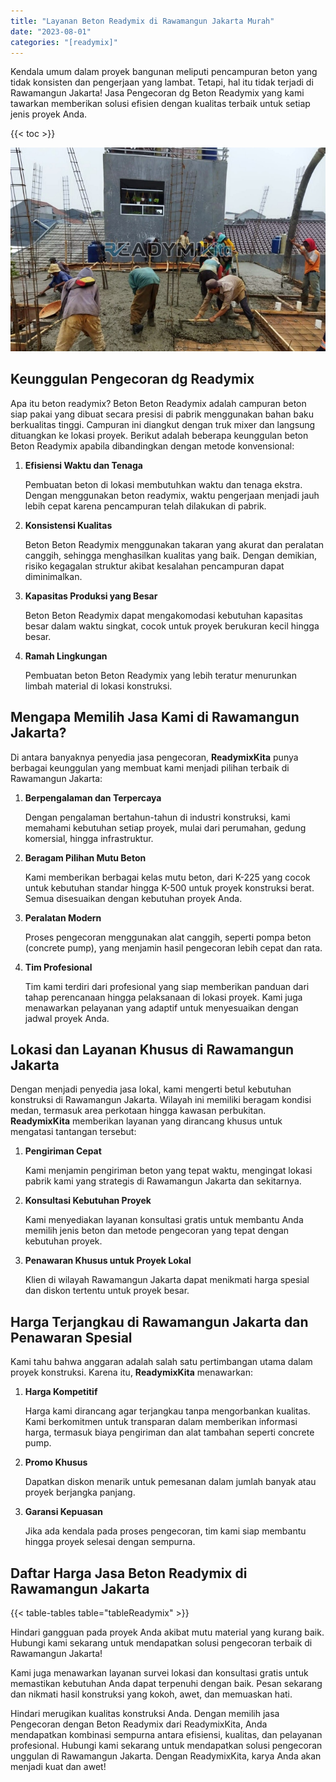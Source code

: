```yaml
---
title: "Layanan Beton Readymix di Rawamangun Jakarta Murah"
date: "2023-08-01"
categories: "[readymix]"
---
```


Kendala umum dalam proyek bangunan meliputi pencampuran beton yang tidak konsisten dan pengerjaan yang lambat. Tetapi, hal itu tidak terjadi di Rawamangun Jakarta! Jasa Pengecoran dg Beton Readymix yang kami tawarkan memberikan solusi efisien dengan kualitas terbaik untuk setiap jenis proyek Anda.

{{< toc >}}

![Layanan Beton Readymix di Rawamangun Jakarta Murah](/images/readymix/cor-readymix-13.jpg)

## Keunggulan Pengecoran dg Readymix

Apa itu beton readymix? Beton Beton Readymix adalah campuran beton siap pakai yang dibuat secara presisi di pabrik menggunakan bahan baku berkualitas tinggi. Campuran ini diangkut dengan truk mixer dan langsung dituangkan ke lokasi proyek. Berikut adalah beberapa keunggulan beton Beton Readymix apabila dibandingkan dengan metode konvensional:

1. **Efisiensi Waktu dan Tenaga**

   Pembuatan beton di lokasi membutuhkan waktu dan tenaga ekstra. Dengan menggunakan beton readymix, waktu pengerjaan menjadi jauh lebih cepat karena pencampuran telah dilakukan di pabrik.

2. **Konsistensi Kualitas**

   Beton Beton Readymix menggunakan takaran yang akurat dan peralatan canggih, sehingga menghasilkan kualitas yang baik. Dengan demikian, risiko kegagalan struktur akibat kesalahan pencampuran dapat diminimalkan.

3. **Kapasitas Produksi yang Besar**

   Beton Beton Readymix dapat mengakomodasi kebutuhan kapasitas besar dalam waktu singkat, cocok untuk proyek berukuran kecil hingga besar.

4. **Ramah Lingkungan**

   Pembuatan beton Beton Readymix yang lebih teratur menurunkan limbah material di lokasi konstruksi.

## Mengapa Memilih Jasa Kami di Rawamangun Jakarta?

Di antara banyaknya penyedia jasa pengecoran, **ReadymixKita** punya berbagai keunggulan yang membuat kami menjadi pilihan terbaik di Rawamangun Jakarta:

1. **Berpengalaman dan Terpercaya**

   Dengan pengalaman bertahun-tahun di industri konstruksi, kami memahami kebutuhan setiap proyek, mulai dari perumahan, gedung komersial, hingga infrastruktur.

2. **Beragam Pilihan Mutu Beton**

   Kami memberikan berbagai kelas mutu beton, dari K-225 yang cocok untuk kebutuhan standar hingga K-500 untuk proyek konstruksi berat. Semua disesuaikan dengan kebutuhan proyek Anda.

3. **Peralatan Modern**

   Proses pengecoran menggunakan alat canggih, seperti pompa beton (concrete pump), yang menjamin hasil pengecoran lebih cepat dan rata.

4. **Tim Profesional**

   Tim kami terdiri dari profesional yang siap memberikan panduan dari tahap perencanaan hingga pelaksanaan di lokasi proyek. Kami juga menawarkan pelayanan yang adaptif untuk menyesuaikan dengan jadwal proyek Anda.

## Lokasi dan Layanan Khusus di Rawamangun Jakarta

Dengan menjadi penyedia jasa lokal, kami mengerti betul kebutuhan konstruksi di Rawamangun Jakarta. Wilayah ini memiliki beragam kondisi medan, termasuk area perkotaan hingga kawasan perbukitan. **ReadymixKita** memberikan layanan yang dirancang khusus untuk mengatasi tantangan tersebut:

1. **Pengiriman Cepat**

   Kami menjamin pengiriman beton yang tepat waktu, mengingat lokasi pabrik kami yang strategis di Rawamangun Jakarta dan sekitarnya.

2. **Konsultasi Kebutuhan Proyek**

   Kami menyediakan layanan konsultasi gratis untuk membantu Anda memilih jenis beton dan metode pengecoran yang tepat dengan kebutuhan proyek.

3. **Penawaran Khusus untuk Proyek Lokal**

   Klien di wilayah Rawamangun Jakarta dapat menikmati harga spesial dan diskon tertentu untuk proyek besar.

## Harga Terjangkau di Rawamangun Jakarta dan Penawaran Spesial

Kami tahu bahwa anggaran adalah salah satu pertimbangan utama dalam proyek konstruksi. Karena itu, **ReadymixKita** menawarkan:

1. **Harga Kompetitif**

   Harga kami dirancang agar terjangkau tanpa mengorbankan kualitas. Kami berkomitmen untuk transparan dalam memberikan informasi harga, termasuk biaya pengiriman dan alat tambahan seperti concrete pump.

2. **Promo Khusus**

   Dapatkan diskon menarik untuk pemesanan dalam jumlah banyak atau proyek berjangka panjang.

3. **Garansi Kepuasan**

   Jika ada kendala pada proses pengecoran, tim kami siap membantu hingga proyek selesai dengan sempurna.

## Daftar Harga Jasa Beton Readymix di Rawamangun Jakarta

{{< table-tables table="tableReadymix" >}}

Hindari gangguan pada proyek Anda akibat mutu material yang kurang baik. Hubungi kami sekarang untuk mendapatkan solusi pengecoran terbaik di Rawamangun Jakarta!

Kami juga menawarkan layanan survei lokasi dan konsultasi gratis untuk memastikan kebutuhan Anda dapat terpenuhi dengan baik. Pesan sekarang dan nikmati hasil konstruksi yang kokoh, awet, dan memuaskan hati.

Hindari merugikan kualitas konstruksi Anda. Dengan memilih jasa Pengecoran dengan Beton Readymix dari ReadymixKita, Anda mendapatkan kombinasi sempurna antara efisiensi, kualitas, dan pelayanan profesional. Hubungi kami sekarang untuk mendapatkan solusi pengecoran unggulan di Rawamangun Jakarta. Dengan ReadymixKita, karya Anda akan menjadi kuat dan awet!